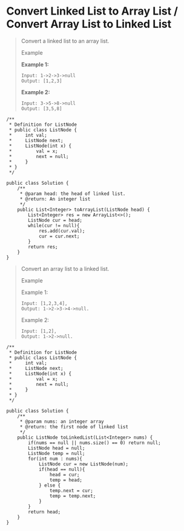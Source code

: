 # Convert Linked List to Array List / Convert Array List to Linked List

> Convert a linked list to an array list.
>
> Example
>
> **Example 1:**
>
> ```
> Input: 1->2->3->null
> Output: [1,2,3]
> ```
>
> **Example 2:**
>
> ```
> Input: 3->5->8->null
> Output: [3,5,8]
> ```

```
/**
 * Definition for ListNode
 * public class ListNode {
 *     int val;
 *     ListNode next;
 *     ListNode(int x) {
 *         val = x;
 *         next = null;
 *     }
 * }
 */

public class Solution {
    /**
     * @param head: the head of linked list.
     * @return: An integer list
     */
    public List<Integer> toArrayList(ListNode head) {
        List<Integer> res = new ArrayList<>();
        ListNode cur = head;
        while(cur != null){
            res.add(cur.val);
            cur = cur.next;
        }
        return res;
    }
}
```



> Convert an array list to a linked list.
>
> Example
>
> Example 1:
>
> ```
> Input: [1,2,3,4], 
> Output: 1->2->3->4->null.
> ```
>
> Example 2:
>
> ```
> Input: [1,2], 
> Output: 1->2->null.
> ```

```
/**
 * Definition for ListNode
 * public class ListNode {
 *     int val;
 *     ListNode next;
 *     ListNode(int x) {
 *         val = x;
 *         next = null;
 *     }
 * }
 */

public class Solution {
    /**
     * @param nums: an integer array
     * @return: the first node of linked list
     */
    public ListNode toLinkedList(List<Integer> nums) {
        if(nums == null || nums.size() == 0) return null;
        ListNode head = null;
        ListNode temp = null;
        for(int num : nums){
            ListNode cur = new ListNode(num);
            if(head == null){
                head = cur;
                temp = head;
            } else {
                temp.next = cur;
                temp = temp.next;
            }
        }
        return head;
    }
}
```
